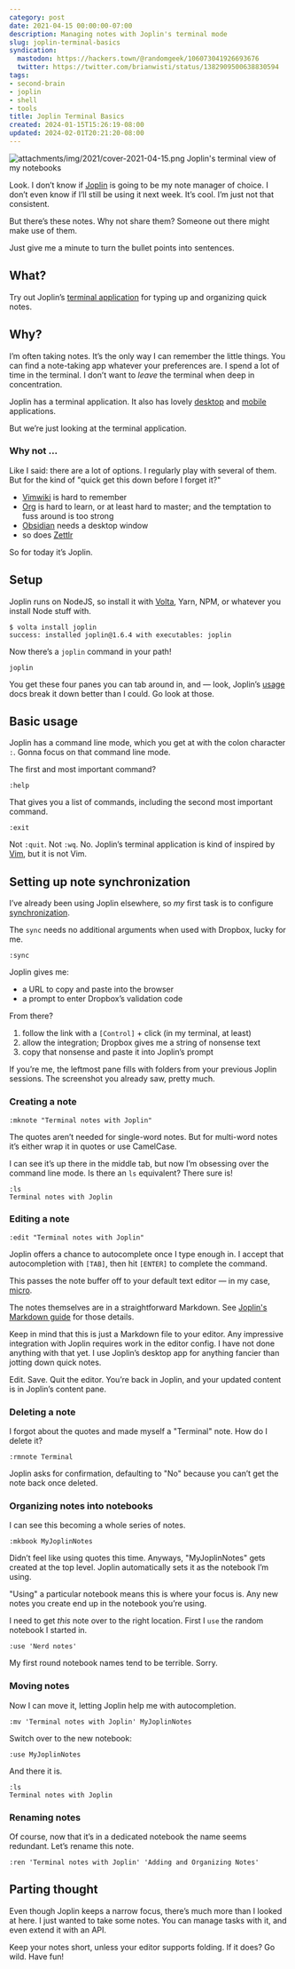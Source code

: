 ```yaml
---
category: post
date: 2021-04-15 00:00:00-07:00
description: Managing notes with Joplin's terminal mode
slug: joplin-terminal-basics
syndication:
  mastodon: https://hackers.town/@randomgeek/106073041926693676
  twitter: https://twitter.com/brianwisti/status/1382909500638830594
tags:
- second-brain
- joplin
- shell
- tools
title: Joplin Terminal Basics
created: 2024-01-15T15:26:19-08:00
updated: 2024-02-01T20:21:20-08:00
---
```


![attachments/img/2021/cover-2021-04-15.png](../../../attachments/img/2021/cover-2021-04-15.png)
Joplin's terminal view of my notebooks

Look.  I don’t know if [Joplin](../../../card/Joplin.md) is going to be my note manager of choice.  I don’t even know if I’ll still be using it next week.  It’s cool. I’m just not that consistent.

But there’s these notes.  Why not share them?  Someone out there might make use of them.

Just give me a minute to turn the bullet points into sentences.

## What?

Try out Joplin’s [terminal application](https://joplinapp.org/terminal/) for typing up and organizing quick notes.

## Why?

I’m often taking notes.  It’s the only way I can remember the little things. You can find a note-taking app whatever your preferences are.  I spend a lot of time in the terminal.  I don’t want to *leave* the terminal when deep in concentration.

Joplin has a terminal application.  It also has lovely [desktop](https://joplinapp.org/desktop/) and [mobile](https://joplinapp.org/mobile/) applications.

But we’re just looking at the terminal application.

### Why not …

Like I said: there are a lot of options.  I regularly play with several of them.  But for the kind of "quick get this down before I forget it?"

* [Vimwiki](https://vimwiki.github.io/) is hard to remember
* [Org](../../../card/Org.md) is hard to learn, or at least hard to master; and the temptation to fuss around is too strong
* [Obsidian](../../../card/Obsidian.md) needs a desktop window
* so does [Zettlr](../../../card/Zettlr.md)

So for today it’s Joplin.

## Setup

Joplin runs on NodeJS, so install it with [Volta](../../../card/Volta.md), Yarn, NPM, or whatever you install Node stuff with.

````text
$ volta install joplin
success: installed joplin@1.6.4 with executables: joplin
````

Now there’s a `joplin` command in your path!

````text
joplin
````

You get these four panes you can tab around in, and — look, Joplin’s [usage](https://joplinapp.org/terminal/#usage) docs break it down better than I could.  Go look at those.

## Basic usage

Joplin has a command line mode, which you get at with the colon character `:`.  Gonna focus on that command line mode.

The first and most important command?

````text
:help
````

That gives you a list of commands, including the second most important command.

````text
:exit
````

Not `:quit`.  Not `:wq`.  No.  Joplin’s terminal application is kind of inspired by [Vim](../../../card/Vim.md), but it is not Vim.

## Setting up note synchronization

I’ve already been using Joplin elsewhere, so *my* first task is to configure [synchronization](https://joplinapp.org/terminal/#synchronisation).

The `sync` needs no additional arguments when used with Dropbox, lucky for me.

````text
:sync
````

Joplin gives me:

* a URL to copy and paste into the browser
* a prompt to enter Dropbox’s validation code

From there?

1. follow the link with a `[Control]` + click (in my terminal, at least)
1. allow the integration; Dropbox gives me a string of nonsense text
1. copy that nonsense and paste it into Joplin’s prompt

If you’re me, the leftmost pane fills with folders from your previous Joplin sessions.  The screenshot you already saw, pretty much.

### Creating a note

````text
:mknote "Terminal notes with Joplin"
````

The quotes aren’t needed for single-word notes.  But for multi-word notes it’s either wrap it in quotes or use CamelCase.

I can see it’s up there in the middle tab, but now I’m obsessing over the command line mode.  Is there an `ls` equivalent?  There sure is!

````text
:ls
Terminal notes with Joplin
````

### Editing a note

````text
:edit "Terminal notes with Joplin"
````

Joplin offers a chance to autocomplete once I type enough in.  I accept that autocompletion with `[TAB]`, then hit `[ENTER]` to complete the command.

This passes the note buffer off to your default text editor — in my case,
[micro](https://micro-editor.github.io/).

The notes themselves are in a straightforward Markdown.  See [Joplin's Markdown guide](https://joplinapp.org/markdown/) for those details.

Keep in mind that this is just a Markdown file to your editor.  Any impressive integration with Joplin requires work in the editor config.  I have not done anything with that yet.  I use Joplin’s desktop app for anything fancier than jotting down quick notes.

Edit.  Save.  Quit the editor.  You’re back in Joplin, and your updated content is in Joplin’s content pane.

### Deleting a note

I forgot about the quotes and made myself a "Terminal" note.  How do I delete it?

````text
:rmnote Terminal
````

Joplin asks for confirmation, defaulting to "No" because you can’t get the note back once deleted.

### Organizing notes into notebooks

I can see this becoming a whole series of notes.

````text
:mkbook MyJoplinNotes
````

Didn’t feel like using quotes this time.  Anyways, "MyJoplinNotes" gets created at the top level.  Joplin automatically sets it as the notebook I’m using.

"Using" a particular notebook means this is where your focus is.  Any new notes you create end up in the notebook you’re using.

I need to get *this* note over to the right location.  First I `use` the random notebook I started in.

````text
:use 'Nerd notes'
````

My first round notebook names tend to be terrible. Sorry.

### Moving notes

Now I can move it, letting Joplin help me with autocompletion.

````text
:mv 'Terminal notes with Joplin' MyJoplinNotes
````

Switch over to the new notebook:

````text
:use MyJoplinNotes
````

And there it is.

````text
:ls
Terminal notes with Joplin
````

### Renaming notes

Of course, now that it’s in a dedicated notebook the name seems redundant. Let’s rename this note.

````text
:ren 'Terminal notes with Joplin' 'Adding and Organizing Notes'
````

## Parting thought

Even though Joplin keeps a narrow focus, there’s much more than I looked at here.  I just wanted to take some notes.  You can manage tasks with it, and even extend it with an API.

Keep your notes short, unless your editor supports folding.  If it does?  Go wild.  Have fun!
